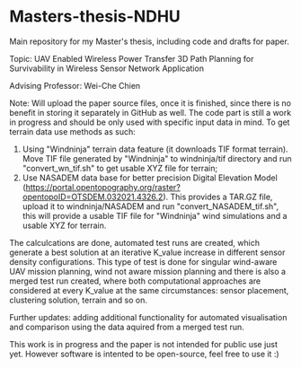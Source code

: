 # Masters-thesis-NDHU

Main repository for my Master's thesis, including code and drafts for paper.

Topic: UAV Enabled Wireless Power Transfer 3D Path Planning for Survivability in Wireless Sensor Network Application

Advising Professor: Wei-Che Chien

Note: Will upload the paper source files, once it is finished, since there is no benefit in storing it separately in GitHub as well. The code part is still a work in progress and should be only used with specific input data in mind. To get terrain data use methods as such:
1) Using "Windninja" terrain data feature (it downloads TIF format terrain). Move TIF file generated by "Windninja" to windninja/tif directory and run "convert_wn_tif.sh" to get usable XYZ file for terrain;
2) Use NASADEM data base for better precision Digital Elevation Model (https://portal.opentopography.org/raster?opentopoID=OTSDEM.032021.4326.2). This provides a TAR.GZ file, upload it to windninja/NASADEM and run "convert_NASADEM_tif.sh", this will provide a usable TIF file for "Windninja" wind simulations and a usable XYZ for terrain.

The calculcations are done, automated test runs are created, which generate a best solution at an iterative K_value increase in different sensor density configurations. This type of test is done for singular wind-aware UAV mission planning, wind not aware mission planning and there is also a merged test run created, where both computational approaches are considered at every K_value at the same circumstances: sensor placement, clustering solution, terrain and so on.

Further updates: adding additional functionality for automated visualisation and comparison using the data aquired from a merged test run.

This work is in progress and the paper is not intended for public use just yet. However software is intented to be open-source, feel free to use it :)
